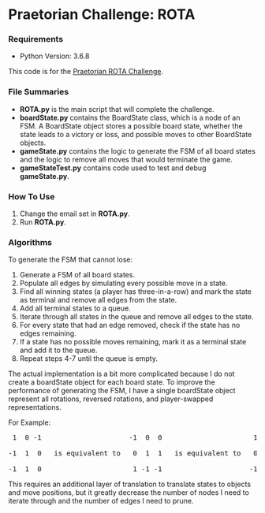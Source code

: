 # Praetorian Challenge: ROTA

### Requirements
* Python Version: 3.6.8

This code is for the [Praetorian ROTA Challenge](https://www.praetorian.com/challenges/rota).

### File Summaries
* __ROTA.py__ is the main script that will complete the challenge.
* __boardState.py__ contains the BoardState class, which is a node of an FSM. A BoardState object stores a possible board state, whether the state leads to a victory or loss, and possible moves to other BoardState objects.
* __gameState.py__ contains the logic to generate the FSM of all board states and the logic to remove all moves that would terminate the game.
* __gameStateTest.py__ contains code used to test and debug __gameState.py__.

### How To Use
1. Change the email set in __ROTA.py__.
2. Run __ROTA.py__.

### Algorithms
To generate the FSM that cannot lose:
1. Generate a FSM of all board states.
1. Populate all edges by simulating every possible move in a state.
1. Find all winning states (a player has three-in-a-row) and mark the state as terminal and remove all edges from the state.
1. Add all terminal states to a queue.
1. Iterate through all states in the queue and remove all edges to the state.
1. For every state that had an edge removed, check if the state has no edges remaining.
1. If a state has no possible moves remaining, mark it as a terminal state and add it to the queue.
1. Repeat steps 4-7 until the queue is empty.

The actual implementation is a bit more complicated because I do not create a boardState object for each board state. To improve the performance of generating the FSM, 
I have a single boardState object represent all rotations, reversed rotations, and player-swapped representations.

For Example:  
<pre>
 1  0 -1                     -1  0  0                      1  0  0                      0  0  1

-1  1  0   is equivalent to   0  1  1   is equivalent to   0 -1 -1   is equivalent to  -1 -1  0

-1  1  0                      1 -1 -1                     -1  1  1                      1  1 -1
</pre>
This requires an additional layer of translation to translate states to objects and move positions, but it greatly decrease the number of nodes I need to iterate through and the number of edges I need to prune.